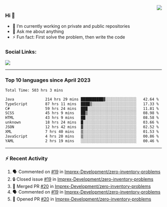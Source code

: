<!--
<a href="https://wuffy.eu">
  <img align="right" src="https://github.com/ngloader/ngloader/blob/devcard/devcard.png" height="410" width="300" alt="NgLoader's Dev Card"/>
</a>
-->

<a href="https://wuffy.eu">
  <img align="right" src="https://github-readme-stats.vercel.app/api?username=ngloader&count_private=true&include_all_commits=true&show_icons=true&hide_rank=true&theme=dracula" />
</a>

### Hi 👋
- 🔭 I’m currently working on private and public repositories
- 💬 Ask me about anything
- ⚡ Fun fact: First solve the problem, then write the code

### Social Links:
<a href="https://discord.gg/jUtRU5Q">
  <img src="https://dcbadge.vercel.app/api/shield/128286216708685824?style=flat&theme=clean&compact=true" />
</a>

<!--
---

<div>
  <img src="https://github-readme-stats.vercel.app/api/wakatime?username=NgLoader&api_domain=wakapi.wuffy.dev&bg_color=282a36&title_color=ff6e96&icon_color=2F855A&text_color=ffffff&custom_title=Week%20Stats&layout=compact" />
</div>

---

<div>
  <img height="170" align="left" src="https://github-readme-stats.vercel.app/api?username=ngloader&count_private=true&include_all_commits=true&show_icons=true&theme=dracula" />
  <img src="https://github-readme-stats.vercel.app/api/top-langs/?username=ngloader&layout=compact&theme=dracula" />
</div>

---

<a href="https://github.com/ryo-ma/github-profile-trophy">
  <img width=800 src="https://github-profile-trophy.vercel.app/?username=ngloader&column=8&theme=dracula&no-frame=true"/>
</a>
-->

---

### Top 10 languages since April 2023

<!--START_SECTION:waka-->

```txt
Total Time: 503 hrs 3 mins

Java              214 hrs 29 mins ██████████▓░░░░░░░░░░░░░░   42.64 %
TypeScript        87 hrs 11 mins  ████▒░░░░░░░░░░░░░░░░░░░░   17.33 %
C#                59 hrs 24 mins  ███░░░░░░░░░░░░░░░░░░░░░░   11.81 %
SCSS              45 hrs 9 mins   ██▒░░░░░░░░░░░░░░░░░░░░░░   08.98 %
HTML              43 hrs 9 mins   ██░░░░░░░░░░░░░░░░░░░░░░░   08.58 %
unknown           18 hrs 24 mins  █░░░░░░░░░░░░░░░░░░░░░░░░   03.66 %
JSON              12 hrs 42 mins  ▓░░░░░░░░░░░░░░░░░░░░░░░░   02.52 %
XML               7 hrs 40 mins   ▒░░░░░░░░░░░░░░░░░░░░░░░░   01.53 %
JavaScript        4 hrs 20 mins   ▒░░░░░░░░░░░░░░░░░░░░░░░░   00.86 %
YAML              2 hrs 19 mins   ░░░░░░░░░░░░░░░░░░░░░░░░░   00.46 %
```

<!--END_SECTION:waka-->

---

### :zap: Recent Activity
<!--START_SECTION:activity-->
1. 🗣 Commented on [#19](https://github.com/Imprex-Development/zero-inventory-problems/issues/19#issuecomment-2016230310) in [Imprex-Development/zero-inventory-problems](https://github.com/Imprex-Development/zero-inventory-problems)
2. 🔒 Closed issue [#19](https://github.com/Imprex-Development/zero-inventory-problems/issues/19) in [Imprex-Development/zero-inventory-problems](https://github.com/Imprex-Development/zero-inventory-problems)
3. 🎉 Merged PR [#20](https://github.com/Imprex-Development/zero-inventory-problems/pull/20) in [Imprex-Development/zero-inventory-problems](https://github.com/Imprex-Development/zero-inventory-problems)
4. 🗣 Commented on [#19](https://github.com/Imprex-Development/zero-inventory-problems/issues/19#issuecomment-2016196032) in [Imprex-Development/zero-inventory-problems](https://github.com/Imprex-Development/zero-inventory-problems)
5. 💪 Opened PR [#20](https://github.com/Imprex-Development/zero-inventory-problems/pull/20) in [Imprex-Development/zero-inventory-problems](https://github.com/Imprex-Development/zero-inventory-problems)
<!--END_SECTION:activity-->
